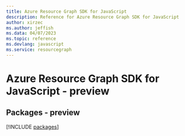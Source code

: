 ```yaml
---
title: Azure Resource Graph SDK for JavaScript
description: Reference for Azure Resource Graph SDK for JavaScript
author: xirzec
ms.author: jeffish
ms.data: 04/07/2023
ms.topic: reference
ms.devlang: javascript
ms.service: resourcegraph
---
```

# Azure Resource Graph SDK for JavaScript - preview
## Packages - preview
[!INCLUDE [packages](resource-graph-index.md)]